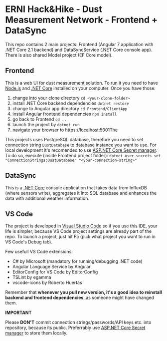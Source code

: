 # ERNI Hack&amp;Hike - Dust Measurement Network - Frontend + DataSync

This repo contains 2 main projects: Frontend (Angular 7 application with .NET Core 2.1 backend) and DataSyncService (.NET Core console app). There is also shared Model project (EF Core model).

## Frontend

This is a web UI for dust measurement solution.
To run it you need to have [Node.js](https://nodejs.org) and [.NET Core](https://www.microsoft.com/net/download) installed on your computer. Once you have those:
 1. change into your clone directory `cd <your-clone-folder>`
 1. install .NET Core backend dependencies `dotnet restore`
 1. change to Angular app directory `cd Frontend/ClientApp`
 1. install Angular frontend dependencies `npm install`
 1. go back to Frontend `cd ..`
 1. launch the project by `dotnet run`
 1. navigate your browser to https://localhost:5001The
 
This projects uses PostgreSQL database, therefore you need to set connection string `DustDatabase` to database instance you want to use. For local development it's recomended to use [ASP.NET Core Secret manager](https://docs.microsoft.com/en-us/aspnet/core/security/app-secrets?view=aspnetcore-2.1&tabs=windows#secret-manager). To do so, execute (inside Frontend project folder): `dotnet user-secrets set "ConnectionStrings:DustDatabase" "<your-connection-string>"`

## DataSync

This is a [.NET Core](https://www.microsoft.com/net/download) console application that takes data from InfluxDB (where sensors write), aggregates it into SQL database and enhances the data with additional weather information. 

## VS Code

The project is developed in [Visual Studio Code](https://code.visualstudio.com/) so if you use this IDE, your life is simpler, because VS Code project settings are already part of the repo. To launch a project, just hit F5 (pick what project you want to run in VS Code's Debug tab).

Few usefull VS Code extensions:
- C# by Microsoft (mandatory for running/debugging .NET code)
- Angular Language Service by Angular
- EditorConfig for VS Code by EditorConfig
- TSLint by egamma
- vscode-icons by Roberto Huertas

Remember that **whenever you pull new version, it's a good idea to reinstall backend and frontend dependencies**, as someone might have changed them.

**IMPORTANT**

Please **DON'T** commit connection strings/passwords/API keys etc. into repository, because its public. Preferrably use [ASP.NET Core Secret manager](https://docs.microsoft.com/en-us/aspnet/core/security/app-secrets?view=aspnetcore-2.1&tabs=windows#secret-manager) to store them locally.

